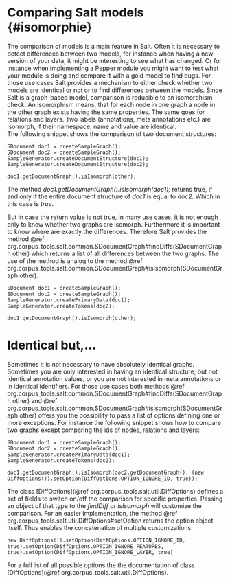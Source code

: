 Comparing Salt models {#isomorphie}
====

The comparison of models is a main feature in Salt. Often it is necessary to detect differences between two models, for instance when having a new version of your data, it might be interesting to see what has changed. Or for instance when implementing a Pepper module you might want to test what your module is doing and compare it with a gold model to find bugs. 
 For those use cases Salt provides a mechanism to either check whether two models are identical or not or to find differences between the models. Since Salt is a graph-based model, comparison is reducible to an isomorphism check. An isomorphism means, that for each node in one graph a node in the other graph exists having the same properties. The same goes for relations and layers. Two labels (annotations, meta annotations etc.) are isomorph, if their namespace, name and value are identical.  
The following snippet shows the comparison of two document structures: 
 
~~~{.java}
SDocument doc1 = createSampleGraph();
SDocument doc2 = createSampleGraph();
SampleGenerator.createDocumentStructure(doc1);
SampleGenerator.createDocumentStructure(doc2);

doc1.getDocumentGraph().isIsomorph(other);
~~~

The method *doc1.getDocumentGraph().isIsomorph(doc1);* returns true, if and only if the entire document structure of *doc1* is equal to *doc2*. Which in this case is *true*.

But in case the return value is not true, in many use cases, it is not enough only to know whether two graphs are isomorph. Furthermore it is important to know where are exactly the differences. Therefore Salt provides the method @ref org.corpus_tools.salt.common.SDocumentGraph#findDiffs(SDocumentGraph other) which returns a list of all differences between the two graphs. The use of the method is analog to the method @ref org.corpus_tools.salt.common.SDocumentGraph#isIsomorph(SDocumentGraph other).
 
~~~{.java}
SDocument doc1 = createSampleGraph();
SDocument doc2 = createSampleGraph();
SampleGenerator.createPrimaryData(doc1);
SampleGenerator.createTokens(doc2);

doc1.getDocumentGraph().isIsomorph(other);
~~~

Identical but,...
====

Sometimes it is not necessary to have absolutely identical graphs. Sometimes you are only interested in having an identical structure, but not identical annotation values, or you are not interested in meta annotations or in identical identifiers. 
For those use cases both methods @ref org.corpus_tools.salt.common.SDocumentGraph#findDiffs(SDocumentGraph other) and @ref org.corpus_tools.salt.common.SDocumentGraph#isIsomorph(SDocumentGraph other) offers you the possibility to pass a list of options defining one or more exceptions. For instance the following snippet shows how to compare two graphs except comparing the ids of nodes, relations and layers:

~~~{.java}
SDocument doc1 = createSampleGraph();
SDocument doc2 = createSampleGraph();
SampleGenerator.createPrimaryData(doc1);
SampleGenerator.createTokens(doc2);

doc1.getDocumentGraph().isIsomorph(doc2.getDocumentGraph(), (new DiffOptions()).setOption(DiffOptions.OPTION_IGNORE_ID, true));
~~~

The class [DiffOptions](@ref org.corpus_tools.salt.util.DiffOptions) defines a set of fields to switch on/off the comparison for specific properties. Passing an object of that type to the *findDiff* or *isIsomorph* will customize the comparison. For an easier implementation, the method @ref org.corpus_tools.salt.util.DiffOptions#setOption returns the option object itself. Thus enables the concatenation of multiple customizations.

~~~{.java}
new DiffOptions()).setOption(DiffOptions.OPTION_IGNORE_ID, true).setOption(DiffOptions.OPTION_IGNORE_FEATURES, true).setOption(DiffOptions.OPTION_IGNORE_LAYER, true)
~~~
		
For a full list of all possible options the the documentation of class [DiffOptions](@ref org.corpus_tools.salt.util.DiffOptions).